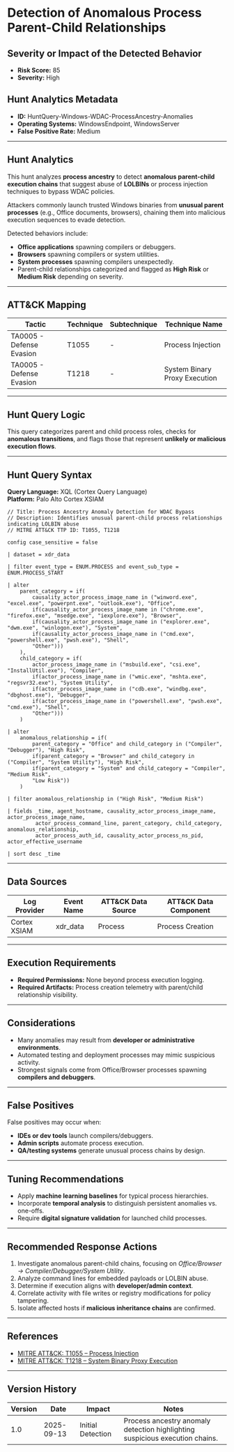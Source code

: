 # Detection of Anomalous Process Parent-Child Relationships

## Severity or Impact of the Detected Behavior
- **Risk Score:** 85
- **Severity:** High

## Hunt Analytics Metadata

- **ID:** HuntQuery-Windows-WDAC-ProcessAncestry-Anomalies
- **Operating Systems:** WindowsEndpoint, WindowsServer
- **False Positive Rate:** Medium

---

## Hunt Analytics

This hunt analyzes **process ancestry** to detect **anomalous parent-child execution chains** that suggest abuse of **LOLBINs** or process injection techniques to bypass WDAC policies.  

Attackers commonly launch trusted Windows binaries from **unusual parent processes** (e.g., Office documents, browsers), chaining them into malicious execution sequences to evade detection.

Detected behaviors include:

- **Office applications** spawning compilers or debuggers.  
- **Browsers** spawning compilers or system utilities.  
- **System processes** spawning compilers unexpectedly.  
- Parent-child relationships categorized and flagged as **High Risk** or **Medium Risk** depending on severity.  

---

## ATT&CK Mapping

| Tactic                  | Technique   | Subtechnique | Technique Name                          |
|-------------------------|-------------|--------------|----------------------------------------|
| TA0005 - Defense Evasion| T1055       | -            | Process Injection                       |
| TA0005 - Defense Evasion| T1218       | -            | System Binary Proxy Execution           |

---

## Hunt Query Logic

This query categorizes parent and child process roles, checks for **anomalous transitions**, and flags those that represent **unlikely or malicious execution flows**.

---

## Hunt Query Syntax

**Query Language:** XQL (Cortex Query Language)  
**Platform:** Palo Alto Cortex XSIAM  

```xql
// Title: Process Ancestry Anomaly Detection for WDAC Bypass 
// Description: Identifies unusual parent-child process relationships indicating LOLBIN abuse 
// MITRE ATT&CK TTP ID: T1055, T1218

config case_sensitive = false  

| dataset = xdr_data  

| filter event_type = ENUM.PROCESS and event_sub_type = ENUM.PROCESS_START 

| alter  
    parent_category = if(  
        causality_actor_process_image_name in ("winword.exe", "excel.exe", "powerpnt.exe", "outlook.exe"), "Office",  
        if(causality_actor_process_image_name in ("chrome.exe", "firefox.exe", "msedge.exe", "iexplore.exe"), "Browser",   
        if(causality_actor_process_image_name in ("explorer.exe", "dwm.exe", "winlogon.exe"), "System",  
        if(causality_actor_process_image_name in ("cmd.exe", "powershell.exe", "pwsh.exe"), "Shell",  
        "Other"))) 
    ),  
    child_category = if(  
        actor_process_image_name in ("msbuild.exe", "csi.exe", "InstallUtil.exe"), "Compiler",  
        if(actor_process_image_name in ("wmic.exe", "mshta.exe", "regsvr32.exe"), "System Utility",  
        if(actor_process_image_name in ("cdb.exe", "windbg.exe", "dbghost.exe"), "Debugger",  
        if(actor_process_image_name in ("powershell.exe", "pwsh.exe", "cmd.exe"), "Shell",  
        "Other"))) 
    ) 

| alter 
    anomalous_relationship = if(  
        parent_category = "Office" and child_category in ("Compiler", "Debugger"), "High Risk",  
        if(parent_category = "Browser" and child_category in ("Compiler", "System Utility"), "High Risk",  
        if(parent_category = "System" and child_category = "Compiler", "Medium Risk",  
        "Low Risk")) 
    )  

| filter anomalous_relationship in ("High Risk", "Medium Risk")  

| fields _time, agent_hostname, causality_actor_process_image_name, actor_process_image_name,  
         actor_process_command_line, parent_category, child_category, anomalous_relationship,  
         actor_process_auth_id, causality_actor_process_ns_pid, actor_effective_username  

| sort desc _time 
```

---

## Data Sources

| Log Provider | Event Name       | ATT&CK Data Source  | ATT&CK Data Component  |
|--------------|------------------|---------------------|------------------------|
| Cortex XSIAM |    xdr_data      | Process             | Process Creation       |

---

## Execution Requirements

- **Required Permissions:** None beyond process execution logging.  
- **Required Artifacts:** Process creation telemetry with parent/child relationship visibility.  

---

## Considerations

- Many anomalies may result from **developer or administrative environments**.  
- Automated testing and deployment processes may mimic suspicious activity.  
- Strongest signals come from Office/Browser processes spawning **compilers and debuggers**.  

---

## False Positives

False positives may occur when:  
- **IDEs or dev tools** launch compilers/debuggers.  
- **Admin scripts** automate process execution.  
- **QA/testing systems** generate unusual process chains by design.  

---

## Tuning Recommendations

- Apply **machine learning baselines** for typical process hierarchies.  
- Incorporate **temporal analysis** to distinguish persistent anomalies vs. one-offs.  
- Require **digital signature validation** for launched child processes.  

---

## Recommended Response Actions

1. Investigate anomalous parent-child chains, focusing on *Office/Browser → Compiler/Debugger/System Utility*.  
2. Analyze command lines for embedded payloads or LOLBIN abuse.  
3. Determine if execution aligns with **developer/admin context**.  
4. Correlate activity with file writes or registry modifications for policy tampering.  
5. Isolate affected hosts if **malicious inheritance chains** are confirmed.  

---

## References

- [MITRE ATT&CK: T1055 – Process Injection](https://attack.mitre.org/techniques/T1055/)  
- [MITRE ATT&CK: T1218 – System Binary Proxy Execution](https://attack.mitre.org/techniques/T1218/)  

---

## Version History

| Version | Date       | Impact            | Notes                                                                 |
|---------|------------|-------------------|-----------------------------------------------------------------------|
| 1.0     | 2025-09-13 | Initial Detection | Process ancestry anomaly detection highlighting suspicious execution chains. |

